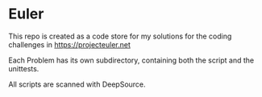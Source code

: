 # Euler
This repo is created as a code store for my solutions for the coding challenges in https://projecteuler.net

Each Problem has its own subdirectory, containing both the script and the unittests.

All scripts are scanned with DeepSource.